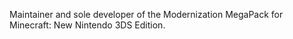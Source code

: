 Maintainer and sole developer of the Modernization MegaPack for Minecraft: New Nintendo 3DS Edition. 
